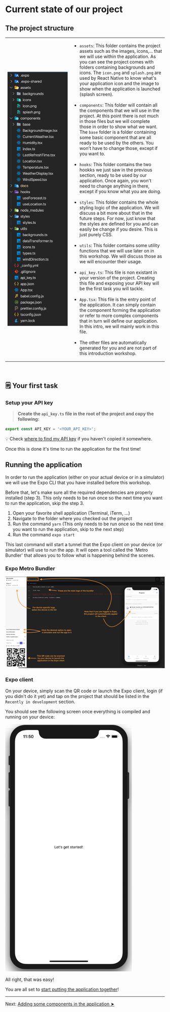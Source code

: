 # Current state of our project

## The project structure

<table>
<tr>
<td width="190px">
<img src="../../assets/project_structure.png" height="800px" width="190px"/>
</td>
<td>
<ul>
<li><code>assets</code>: This folder contains the project assets such as the images, icons,... that we will use within the application. As you can see the project comes with folders containing backgrounds and icons. The <code>icon.png</code> and <code>splash.png</code> are used by React Native to know what's your application icon and the image to show when the application is launched (splash screen).</li><br>
<li><code>components</code>: This folder will contain all the components that we will use in the project. At this point there is not much in those files but we will complete those in order to show what we want. The <code>base</code> folder is a folder containing some basic component that are all ready to be used by the others. You won't have to change those, except if you want to.</li><br>
<li><code>hooks</code>: This folder contains the two hookks we just saw in the previous section, ready to be used by our application. Once again, you won't need to change anything in there, except if you know what you are doing.</li><br>
<li><code>styles</code>: This folder contains the whole styling logic of the application. We will discuss a bit more about that in the future steps. For now, just know that the styles are defined for you and can easily be change if you desire. This is just purely CSS.</li><br>
<li><code>utils</code>: This folder contains some utility functions that we will use later on in this workshop. We will discuss those as we will encounter their usage.</li><br>
<li><code>api_key.ts</code>: This file is non existant in your version of the project. Creating this file and exposing your API key will be the first task you will tackle.</li><br>
<li><code>App.tsx</code>: This file is the entry point of the application. It can simply contain the component forming the application or refer to more complex components that in turn will define our application. In this intro, we will mainly work in this file.</li><br>
<li>The other files are automatically generated for you and are not part of this introduction workshop.</li>
</ul>
</td>
</tr>
</table><br>

## 🗒 Your first task 
### Setup your API key

>**Create the `api_key.ts` file in the root of the project and copy the following:** 
>
```typescript
export const API_KEY = '<YOUR_API_KEY>';
```
>

💡 Check [where to find my API key](./api_key.md) if you haven't copied it somewhere.

Once this is done it's time to run the application for the first time!

## Running the application
In order to run the application (either on your actual device or in a simulator) we will use the Expo CLI that you have installed before this workshop.

Before that, let's make sure all the required dependencies are properly installed (step 3). This only needs to be run once so the next time you want to run the application, skip the step 3.

1. Open your favorite shell application (Terminal, iTerm, ...)
2. Navigate to the folder where you checked out the project
3. Run the command `yarn` (This only needs to be run once so the next time you want to run the application, skip to the next step)
4. Run the command `expo start`

This last command will start a tunnel that the Expo client on your device (or simulator) will use to run the app. It will open a tool called the 'Metro Bundler' that allows you to follow what is happening behind the scenes.

### Expo Metro Bundler

![](../../assets/expo.png)

### Expo client

On your device, simply scan the QR code or launch the Expo client, login (if you didn't do it yet) and tap on the project that should be listed in the `Recently in development` section.

You should see the following screen once everything is compiled and running on your device:

<img src="../../assets/app/screen_1.png" width="400px"/>

All right, that was easy! 

You are all set to [start putting the application together](./guide_3.md)!

---

Next: [Adding some components in the application ➤](./guide_3.md)